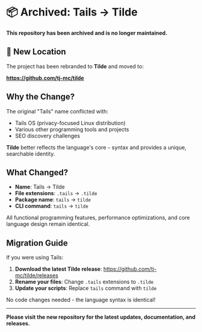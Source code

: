 # 📦 Archived: Tails → Tilde

**This repository has been archived and is no longer maintained.**

## 🚀 **New Location**

The project has been rebranded to **Tilde** and moved to:

**https://github.com/tj-mc/tilde**

## Why the Change?

The original "Tails" name conflicted with:
- Tails OS (privacy-focused Linux distribution)
- Various other programming tools and projects
- SEO discovery challenges

**Tilde** better reflects the language's core `~` syntax and provides a unique, searchable identity.

## What Changed?

- **Name**: Tails → Tilde
- **File extensions**: `.tails` → `.tilde`
- **Package name**: `tails` → `tilde`
- **CLI command**: `tails` → `tilde`

All functional programming features, performance optimizations, and core language design remain identical.

## Migration Guide

If you were using Tails:

1. **Download the latest Tilde release**: https://github.com/tj-mc/tilde/releases
2. **Rename your files**: Change `.tails` extensions to `.tilde`
3. **Update your scripts**: Replace `tails` command with `tilde`

No code changes needed - the language syntax is identical!

---

**Please visit the new repository for the latest updates, documentation, and releases.**